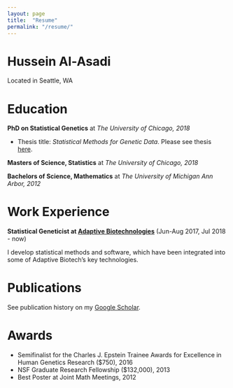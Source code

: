 ```yaml
---
layout: page
title:  "Resume"
permalink: "/resume/"
---
```


# Hussein Al-Asadi
Located in Seattle, WA

# Education

**PhD on Statistical Genetics** at *The University of Chicago, 2018*

- Thesis title: *Statistical Methods for Genetic Data*. Please see thesis <a href="http://stephenslab.uchicago.edu/assets/papers/hussein-thesis.pdf" title="ab">here</a>. 

**Masters of Science, Statistics** at *The University of Chicago, 2018*

**Bachelors of Science, Mathematics** at *The University of Michigan Ann Arbor, 2012*

# Work Experience 

**Statistical Geneticist at <a href="https://www.adaptivebiotech.com" title="ab">Adaptive Biotechnologies</a>** (Jun-Aug 2017, Jul 2018 - now)

I develop statistical methods and software, which have been integrated into some of Adaptive Biotech’s key technologies.
 
# Publications

See publication history on my <a href="https://scholar.google.com/citations?user=eL83UswAAAAJ&hl=en" title="ab">Google Scholar</a>.

# Awards

- Semifinalist for the Charles J. Epstein Trainee Awards for Excellence in Human Genetics Research ($750), 2016
- NSF Graduate Research Fellowship ($132,000), 2013
- Best Poster at Joint Math Meetings, 2012
